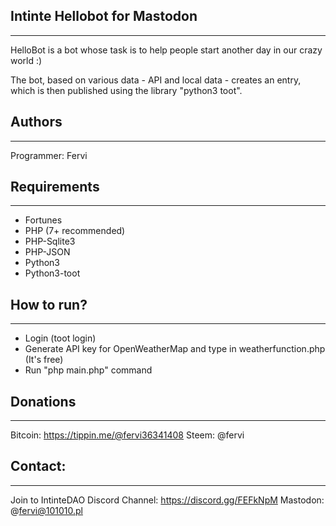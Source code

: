 ## Intinte Hellobot for Mastodon
___

HelloBot is a bot whose task is to help people start another day in our crazy world :)

The bot, based on various data - API and local data - creates an entry, which is then published using the library "python3 toot".

## Authors
___

Programmer: Fervi

## Requirements
___

- Fortunes
- PHP (7+ recommended)
- PHP-Sqlite3
- PHP-JSON
- Python3
- Python3-toot

## How to run?
___

* Login (toot login)
* Generate API key for OpenWeatherMap and type in weatherfunction.php (It's free)
* Run "php main.php" command

## Donations
___

Bitcoin: https://tippin.me/@fervi36341408
Steem: @fervi

## Contact:
___

Join to IntinteDAO Discord Channel: https://discord.gg/FEFkNpM
Mastodon: @fervi@101010.pl